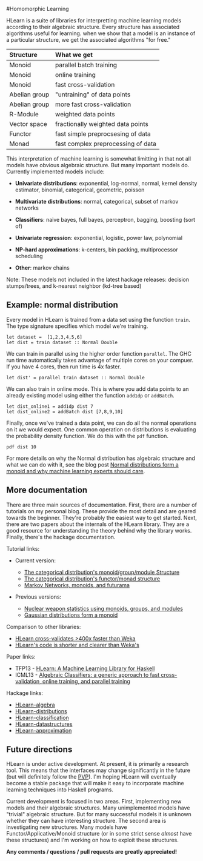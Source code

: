 #Homomorphic Learning

HLearn is a suite of libraries for interpretting machine learning models according to their algebraic structure.  Every structure has associated algorithms useful for learning.  when we show that a model is an instance of a particular structure, we get the associated algorithms "for free."

| Structure | What we get |
|:-----------|:------------|
| Monoid | parallel batch training |
| Monoid     | online training    |
| Monoid     |  fast cross-validation  |
| Abelian group | "untraining" of data points |
| Abelian group | more fast cross-validation |
| R-Module    | weighted data points |
| Vector space | fractionally weighted data points |
| Functor | fast simple preprocsesing of data |
| Monad |  fast complex preprocessing of data |

This interpretation of machine learning is somewhat limitting in that not all models have obvious algebraic structure.  But many important models do.  Currently implemented models include:

* **Univariate distributions**: exponential, log-normal, normal, kernel density estimator, binomial, categorical, geometric, poisson

* **Multivariate distributions**:  normal, categorical, subset of markov networks

* **Classifiers**: naive bayes, full bayes, perceptron, bagging, boosting (sort of)

* **Univariate regression**: exponential, logistic, power law, polynomial

* **NP-hard approximations**: k-centers, bin packing, multiprocessor scheduling

* **Other**: markov chains

Note: These models not included in the latest hackage releases: decision stumps/trees, and k-nearest neighbor (kd-tree based)

## Example: normal distribution

Every model in HLearn is trained from a data set using the function `train`.  The type signature specifies which model we're training.

    let dataset =  [1,2,3,4,5,6]
    let dist = train dataset :: Normal Double

We can train in parallel using the higher order function `parallel`.  The GHC run time automatically takes advantage of multiple cores on your compuer.  If you have 4 cores, then run time is 4x faster.

    let dist' = parallel train dataset :: Normal Double

We can also train in online mode.  This is where you add data points to an already existing model using either the function `add1dp` or `addBatch`.

    let dist_online1 = add1dp dist 7
    let dist_online2 = addBatch dist [7,8,9,10]

Finally, once we've trained a data point, we can do all the normal operations on it we would expect.  One common operation on distributions is evaluating the probability density function.  We do this with the `pdf` function.

    pdf dist 10

For more details on why the Normal distribution has algebraic structure and what we can do with it, see the blog post [Normal distributions form a monoid and why machine learning experts should care](http://izbicki.me/blog/gausian-distributions-are-monoids).

## More documentation

There are three main sources of documentation.  First, there are a number of tutorials on my personal blog.  These provide the most detail and are geared towards the beginner.  They're probably the easiest way to get started.  Next, there are two papers about the internals of the HLearn library.  They are a good resource for understanding the theory behind why the library works.  Finally, there's the hackage documentation.  

Tutorial links:

* Current version:
    * [The categorical distribution's monoid/group/module Structure](http://izbicki.me/blog/the-categorical-distributions-algebraic-structure)
    * [The categorical distribution's functor/monad structure](http://izbicki.me/blog/functors-and-monads-for-analyzing-data)
    * [Markov Networks, monoids, and futurama](http://izbicki.me/blog/markov-networks-monoids-and-futurama)

* Previous versions:
    * [Nuclear weapon statistics using monoids, groups, and modules](http://izbicki.me/blog/nuclear-weapon-statistics-using-monoids-groups-and-modules-in-haskell)
    * [Gaussian distributions form a monoid](http://izbicki.me/blog/gausian-distributions-are-monoids)

Comparison to other libraries:

* [HLearn cross-validates >400x faster than Weka](http://izbicki.me/blog/hlearn-cross-validates-400x-faster-than-weka)
* [HLearn's code is shorter and clearer than Weka's](http://izbicki.me/blog/hlearns-code-is-shorter-and-clearer-than-wekas)

Paper links:

* TFP13 - [HLearn: A Machine Learning Library for Haskell](http://izbicki.me/public/papers/tfp2013-hlearn-a-machine-learning-library-for-haskell.pdf)
* ICML13 - [Algebraic Classifiers: a generic approach to fast cross-validation, online training, and parallel training](http://izbicki.me/public/papers/icml2013-algebraic-classifiers.pdf)

Hackage links:

* [HLearn-algebra](http://hackage.haskell.org/package/HLearn-algebra)
* [HLearn-distributions](http://hackage.haskell.org/package/HLearn-distributions)
* [HLearn-classification](http://hackage.haskell.org/package/HLearn-classification)
* [HLearn-datastructures](http://hackage.haskell.org/package/HLearn-datastructures)
* [HLearn-approximation](http://hackage.haskell.org/package/HLearn-approximation)

## Future directions

HLearn is under active development.  At present, it is primarily a research tool.  This means that the interfaces may change significantly in the future (but will definitely follow the [PVP](http://www.haskell.org/haskellwiki/Package_versioning_policy)).  I'm hoping HLearn will eventually become a stable package that will make it easy to incorporate machine learning techniques into Haskell programs.

Current development is focused in two areas.  First, implementing new models and their algebraic structures.  Many unimplemented models have "trivial" algebraic structure.  But for many successful models it is unknown whether they can have interesting structure.  The second area is investigating new structures.  Many models have Functor/Applicative/Monoid structure (or in some strict sense *almost* have these structures) and I'm working on how to exploit these structures.

**Any comments / questions / pull requests are greatly appreciated!**
